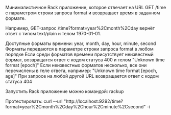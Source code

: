 Минималистичное Rack приложение, которое отвечает на URL GET /time с параметром строки запроса format и возвращает время в заданном формате.

Например, GET-запрос /time?format=year%2Cmonth%2Cday вернёт ответ с типом text/plain и телом 1970-01-01.

  Доступные форматы времени: year, month, day, hour, minute, second
  Форматы передаются в параметре строки запроса format в любом порядке
  Если среди форматов времени присутствует неизвестный формат, возвращатся ответ с кодом статуса 400 и телом "Unknown time format [epoch]"
  Если неизвестных форматов несколько, все они перечислены в теле ответа, например: "Unknown time format [epoch, age]"
  При запросе на любой другой URL возвращается ответ с кодом статуса 404

Запустить Rack приложение можно командой:
  rackup

Протестировать:
  curl --url "http://localhost:9292/time?format=year%2Cmonth%2Cday%2Chour%2Cminute%2Csecond" -i

